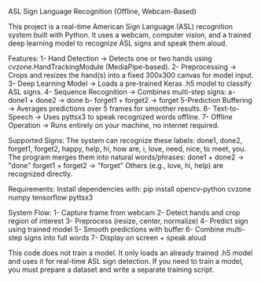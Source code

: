 ASL Sign Language Recognition (Offline, Webcam-Based)

This project is a real-time American Sign Language (ASL) recognition system built with Python.
It uses a webcam, computer vision, and a trained deep learning model to recognize ASL signs and speak them aloud.

Features: 
1- Hand Detection → Detects one or two hands using cvzone.HandTrackingModule (MediaPipe-based).
2- Preprocessing → Crops and resizes the hand(s) into a fixed 300x300 canvas for model input.
3- Deep Learning Model → Loads a pre-trained Keras .h5 model to classify ASL signs.
4- Sequence Recognition → Combines multi-step signs:
  	a- done1 + done2 → done
    b- forget1 + forget2 → forget
5-Prediction Buffering → Averages predictions over 5 frames for smoother results.
6- Text-to-Speech → Uses pyttsx3 to speak recognized words offline.
7- Offline Operation → Runs entirely on your machine, no internet required.

Supported Signs:
The system can recognize these labels: done1, done2, forget1, forget2, happy, help, hi,
how are, i, love, need, nice, to meet, you.
The program merges them into natural words/phrases:
done1 + done2 → "done"
forget1 + forget2 → "forget"
Others (e.g., love, hi, help) are recognized directly.

Requirements:
Install dependencies with:
pip install opencv-python cvzone numpy tensorflow pyttsx3

System Flow:
1- Capture frame from webcam
2- Detect hands and crop region of interest
3- Preprocess (resize, center, normalize)
4- Predict sign using trained model
5- Smooth predictions with buffer
6- Combine multi-step signs into full words
7- Display on screen + speak aloud

This code does not train a model.
It only loads an already trained .h5 model and uses it for real-time ASL sign detection.
If you need to train a model, you must prepare a dataset and write a separate training script.

